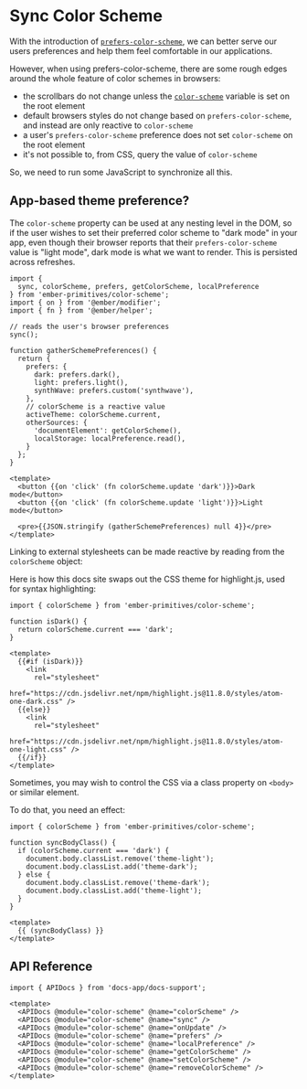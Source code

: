 # Sync Color Scheme 

With the introduction of [`prefers-color-scheme`][mdn-prefers-color-scheme], we can better serve our users preferences and help them feel comfortable in our applications.

However, when using prefers-color-scheme, there are some rough edges around the whole feature of color schemes in browsers:

- the scrollbars do not change unless the [`color-scheme`][mdn-color-scheme] variable is set on the root element
- default browsers styles do not change based on `prefers-color-scheme`, and instead are only reactive to `color-scheme`
- a user's `prefers-color-scheme` preference does not set `color-scheme` on the root element 
- it's not possible to, from CSS, query the value of `color-scheme`

So, we need to run some JavaScript to synchronize all this.

[mdn-prefers-color-scheme]: https://developer.mozilla.org/en-US/docs/Web/CSS/@media/prefers-color-scheme
[mdn-color-scheme]: https://developer.mozilla.org/en-US/docs/Web/CSS/color-scheme 


## App-based theme preference?

The `color-scheme` property can be used at any nesting level in the DOM, so if the user wishes to set their preferred color scheme to "dark mode" in your app, even though their browser reports that their `prefers-color-scheme` value is "light mode", dark mode is what we want to render. This is persisted across refreshes.

```gjs live preview 
import { 
  sync, colorScheme, prefers, getColorScheme, localPreference
} from 'ember-primitives/color-scheme';
import { on } from '@ember/modifier';
import { fn } from '@ember/helper';

// reads the user's browser preferences
sync();

function gatherSchemePreferences() {
  return {
    prefers: {
      dark: prefers.dark(),
      light: prefers.light(),
      synthWave: prefers.custom('synthwave'),
    },
    // colorScheme is a reactive value
    activeTheme: colorScheme.current,
    otherSources: {
      'documentElement': getColorScheme(), 
      localStorage: localPreference.read(),
    }
  };
}

<template>
  <button {{on 'click' (fn colorScheme.update 'dark')}}>Dark mode</button>
  <button {{on 'click' (fn colorScheme.update 'light')}}>Light mode</button>

  <pre>{{JSON.stringify (gatherSchemePreferences) null 4}}</pre>
</template>
```

Linking to external stylesheets can be made reactive by  reading from the `colorScheme` object:

Here is how this docs site swaps out the CSS theme for highlight.js, used for syntax highlighting:

```gjs 
import { colorScheme } from 'ember-primitives/color-scheme';

function isDark() {
  return colorScheme.current === 'dark';
}

<template>
  {{#if (isDark)}}
    <link 
      rel="stylesheet" 
      href="https://cdn.jsdelivr.net/npm/highlight.js@11.8.0/styles/atom-one-dark.css" />
  {{else}}
    <link 
      rel="stylesheet" 
      href="https://cdn.jsdelivr.net/npm/highlight.js@11.8.0/styles/atom-one-light.css" />
  {{/if}}
</template>
```

Sometimes, you may wish to control the CSS via a class property on `<body>` or similar element.

To do that, you need an effect:

```gjs 
import { colorScheme } from 'ember-primitives/color-scheme';

function syncBodyClass() {
  if (colorScheme.current === 'dark') {
    document.body.classList.remove('theme-light');
    document.body.classList.add('theme-dark');
  } else {
    document.body.classList.remove('theme-dark');
    document.body.classList.add('theme-light');
  }
}

<template>
  {{ (syncBodyClass) }}
</template>
```

## API Reference

```gjs live no-shadow
import { APIDocs } from 'docs-app/docs-support';

<template>
  <APIDocs @module="color-scheme" @name="colorScheme" />
  <APIDocs @module="color-scheme" @name="sync" />
  <APIDocs @module="color-scheme" @name="onUpdate" />
  <APIDocs @module="color-scheme" @name="prefers" />
  <APIDocs @module="color-scheme" @name="localPreference" />
  <APIDocs @module="color-scheme" @name="getColorScheme" />
  <APIDocs @module="color-scheme" @name="setColorScheme" />
  <APIDocs @module="color-scheme" @name="removeColorScheme" />
</template>
```
